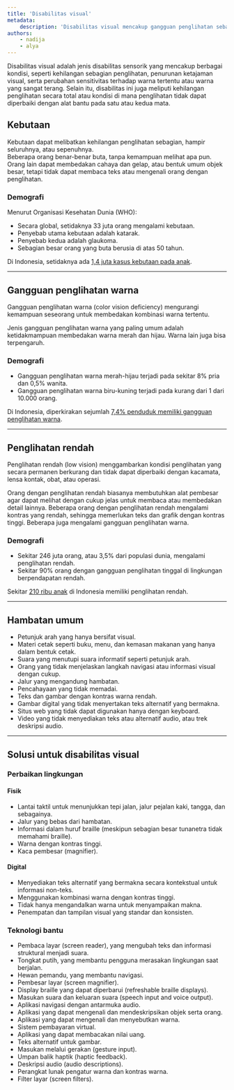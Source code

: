 ```yaml
---
title: 'Disabilitas visual'
metadata:
    description: 'Disabilitas visual mencakup gangguan penglihatan sebagian atau total, termasuk penurunan ketajaman, sensitivitas terhadap warna atau cahaya, dan kondisi yang tidak bisa diperbaiki dengan alat bantu.'
authors:
    - nadija
    - alya
---
```


Disabilitas visual adalah jenis disabilitas sensorik yang mencakup berbagai kondisi, seperti kehilangan sebagian penglihatan, penurunan ketajaman visual, serta perubahan sensitivitas terhadap warna tertentu atau warna yang sangat terang. Selain itu, disabilitas ini juga meliputi kehilangan penglihatan secara total atau kondisi di mana penglihatan tidak dapat diperbaiki dengan alat bantu pada satu atau kedua mata.

## Kebutaan

Kebutaan dapat melibatkan kehilangan penglihatan sebagian, hampir seluruhnya, atau sepenuhnya.  
Beberapa orang benar-benar buta, tanpa kemampuan melihat apa pun. Orang lain dapat membedakan cahaya dan gelap, atau bentuk umum objek besar, tetapi tidak dapat membaca teks atau mengenali orang dengan penglihatan.

### Demografi

Menurut Organisasi Kesehatan Dunia (WHO):
- Secara global, setidaknya 33 juta orang mengalami kebutaan.
- Penyebab utama kebutaan adalah katarak.
- Penyebab kedua adalah glaukoma.
- Sebagian besar orang yang buta berusia di atas 50 tahun.

Di Indonesia, setidaknya ada [1,4 juta kasus kebutaan pada anak](https://setkab.go.id/en/public-urged-to-regularly-have-eye-check-as-blindness-prevalence-remains-high/).

---

## Gangguan penglihatan warna

Gangguan penglihatan warna (color vision deficiency) mengurangi kemampuan seseorang untuk membedakan kombinasi warna tertentu.

Jenis gangguan penglihatan warna yang paling umum adalah ketidakmampuan membedakan warna merah dan hijau. Warna lain juga bisa terpengaruh.

### Demografi

- Gangguan penglihatan warna merah-hijau terjadi pada sekitar 8% pria dan 0,5% wanita.
- Gangguan penglihatan warna biru-kuning terjadi pada kurang dari 1 dari 10.000 orang.

Di Indonesia, diperkirakan sejumlah [7,4% penduduk memiliki gangguan penglihatan warna](https://komnaspt.or.id/wp-content/uploads/2020/12/Riset_Riskesdas-2007_Balitbang-Kemenkes_2007.pdf).

---
## Penglihatan rendah

Penglihatan rendah (low vision) menggambarkan kondisi penglihatan yang secara permanen berkurang dan tidak dapat diperbaiki dengan kacamata, lensa kontak, obat, atau operasi.

Orang dengan penglihatan rendah biasanya membutuhkan alat pembesar agar dapat melihat dengan cukup jelas untuk membaca atau membedakan detail lainnya. Beberapa orang dengan penglihatan rendah mengalami kontras yang rendah, sehingga memerlukan teks dan grafik dengan kontras tinggi. Beberapa juga mengalami gangguan penglihatan warna.

### Demografi

- Sekitar 246 juta orang, atau 3,5% dari populasi dunia, mengalami penglihatan rendah.
- Sekitar 90% orang dengan gangguan penglihatan tinggal di lingkungan berpendapatan rendah.

Sekitar [210 ribu anak](https://fk.unair.ac.id/bersahabat-dengan-low-vision/) di Indonesia memiliki penglihatan rendah.

---
## Hambatan umum

- Petunjuk arah yang hanya bersifat visual.
- Materi cetak seperti buku, menu, dan kemasan makanan yang hanya dalam bentuk cetak.
- Suara yang menutupi suara informatif seperti petunjuk arah.
- Orang yang tidak menjelaskan langkah navigasi atau informasi visual dengan cukup.
- Jalur yang mengandung hambatan.
- Pencahayaan yang tidak memadai.
- Teks dan gambar dengan kontras warna rendah.
- Gambar digital yang tidak menyertakan teks alternatif yang bermakna.
- Situs web yang tidak dapat digunakan hanya dengan keyboard.
- Video yang tidak menyediakan teks atau alternatif audio, atau trek deskripsi audio.

---

## Solusi untuk disabilitas visual

### Perbaikan lingkungan

#### Fisik
- Lantai taktil untuk menunjukkan tepi jalan, jalur pejalan kaki, tangga, dan sebagainya.
- Jalur yang bebas dari hambatan.
- Informasi dalam huruf braille (meskipun sebagian besar tunanetra tidak memahami braille).
- Warna dengan kontras tinggi.
- Kaca pembesar (magnifier).

#### Digital
- Menyediakan teks alternatif yang bermakna secara kontekstual untuk informasi non-teks.
- Menggunakan kombinasi warna dengan kontras tinggi.
- Tidak hanya mengandalkan warna untuk menyampaikan makna.
- Penempatan dan tampilan visual yang standar dan konsisten.

### Teknologi bantu

- Pembaca layar (screen reader), yang mengubah teks dan informasi struktural menjadi suara.
- Tongkat putih, yang membantu pengguna merasakan lingkungan saat berjalan.
- Hewan pemandu, yang membantu navigasi.
- Pembesar layar (screen magnifier).
- Display braille yang dapat diperbarui (refreshable braille displays).
- Masukan suara dan keluaran suara (speech input and voice output).
- Aplikasi navigasi dengan antarmuka audio.
- Aplikasi yang dapat mengenali dan mendeskripsikan objek serta orang.
- Aplikasi yang dapat mengenali dan menyebutkan warna.
- Sistem pembayaran virtual.
- Aplikasi yang dapat membacakan nilai uang.
- Teks alternatif untuk gambar.
- Masukan melalui gerakan (gesture input).
- Umpan balik haptik (haptic feedback).
- Deskripsi audio (audio descriptions).
- Perangkat lunak pengatur warna dan kontras warna.
- Filter layar (screen filters).